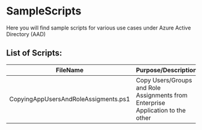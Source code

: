 # SampleScripts
Here you will find sample scripts for various use cases under Azure Active Directory (AAD)

## List of Scripts:

| FileName | Purpose/Description |
| ----------- | ----------------------- |
| CopyingAppUsersAndRoleAssigments.ps1 | Copy Users/Groups and Role Assignments from Enterprise Application to the other |